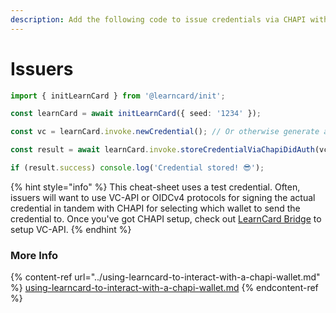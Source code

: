 ```yaml
---
description: Add the following code to issue credentials via CHAPI with LearnCard!
---
```


# Issuers

```typescript
import { initLearnCard } from '@learncard/init';

const learnCard = await initLearnCard({ seed: '1234' });

const vc = learnCard.invoke.newCredential(); // Or otherwise generate a credential, i.e. VC-API or OIDC

const result = await learnCard.invoke.storeCredentialViaChapiDidAuth(vc);

if (result.success) console.log('Credential stored! 😎');
```

{% hint style="info" %}
This cheat-sheet uses a test credential. Often, issuers will want to use VC-API or OIDCv4 protocols for signing the actual credential in tandem with CHAPI for selecting which wallet to send the credential to. Once you've got CHAPI setup, check out [LearnCard Bridge](../../../../archive/archive/learncard-bridge.md) to setup VC-API.
{% endhint %}

### More Info

{% content-ref url="../using-learncard-to-interact-with-a-chapi-wallet.md" %}
[using-learncard-to-interact-with-a-chapi-wallet.md](../using-learncard-to-interact-with-a-chapi-wallet.md)
{% endcontent-ref %}
